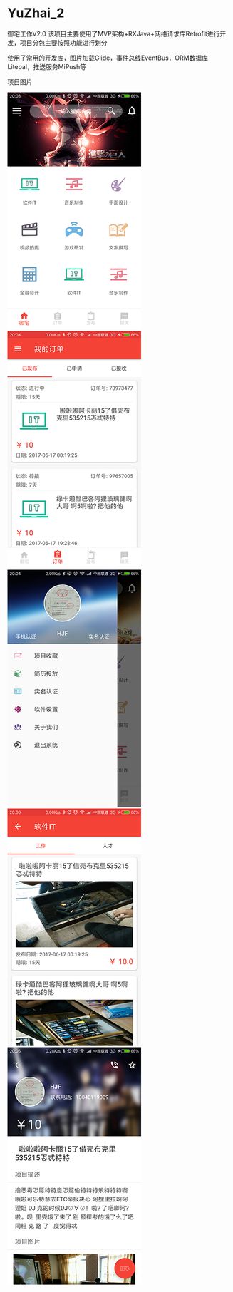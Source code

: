 # YuZhai_2
御宅工作V2.0
该项目主要使用了MVP架构+RXJava+网络请求库Retrofit进行开发，项目分包主要按照功能进行划分

使用了常用的开发库，图片加载Glide，事件总线EventBus，ORM数据库Litepal，推送服务MiPush等

项目图片

![image](https://github.com/JayPhone/YuZhai_2/blob/master/yuzhai_image/1.png)
![image](https://github.com/JayPhone/YuZhai_2/blob/master/yuzhai_image/2.png)
![image](https://github.com/JayPhone/YuZhai_2/blob/master/yuzhai_image/3.png)
![image](https://github.com/JayPhone/YuZhai_2/blob/master/yuzhai_image/4.png)
![image](https://github.com/JayPhone/YuZhai_2/blob/master/yuzhai_image/5.png)
